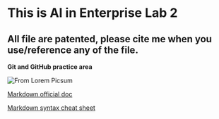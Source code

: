 # This is AI in Enterprise Lab 2
## All file are patented, please cite me when you use/reference any of the file.

**Git and GitHub practice area**  

![From Lorem Picsum](https://picsum.photos/200)  

[Markdown official doc](https://docs.github.com/en/get-started/writing-on-github/getting-started-with-writing-and-formatting-on-github/basic-writing-and-formatting-syntax)  

[Markdown syntax cheat sheet](https://enterprise.github.com/downloads/en/markdown-cheatsheet.pdf)
